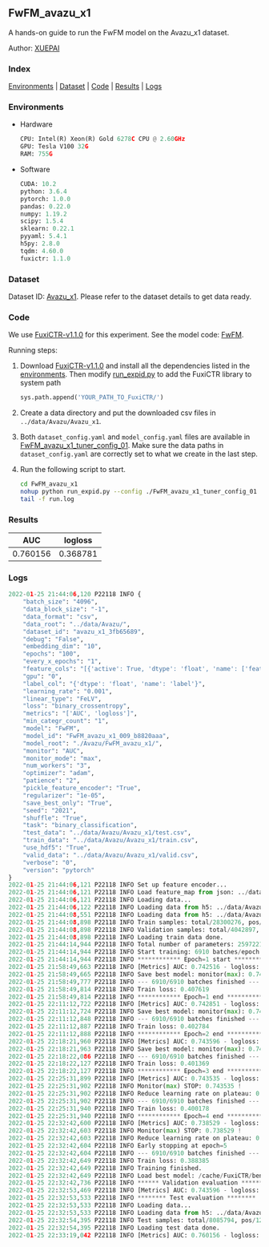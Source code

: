 ## FwFM_avazu_x1

A hands-on guide to run the FwFM model on the Avazu_x1 dataset.

Author: [XUEPAI](https://github.com/xue-pai)

### Index
[Environments](#Environments) | [Dataset](#Dataset) | [Code](#Code) | [Results](#Results) | [Logs](#Logs)

### Environments
+ Hardware

  ```python
  CPU: Intel(R) Xeon(R) Gold 6278C CPU @ 2.60GHz
  GPU: Tesla V100 32G
  RAM: 755G

  ```

+ Software

  ```python
  CUDA: 10.2
  python: 3.6.4
  pytorch: 1.0.0
  pandas: 0.22.0
  numpy: 1.19.2
  scipy: 1.5.4
  sklearn: 0.22.1
  pyyaml: 5.4.1
  h5py: 2.8.0
  tqdm: 4.60.0
  fuxictr: 1.1.0

  ```

### Dataset
Dataset ID: [Avazu_x1](https://github.com/openbenchmark/BARS/blob/master/ctr_prediction/datasets/Avazu/README.md#Avazu_x1). Please refer to the dataset details to get data ready.

### Code

We use [FuxiCTR-v1.1.0](https://github.com/xue-pai/FuxiCTR/tree/v1.1.0) for this experiment. See the model code: [FwFM](https://github.com/xue-pai/FuxiCTR/blob/v1.1.0/fuxictr/pytorch/models/FwFM.py).

Running steps:

1. Download [FuxiCTR-v1.1.0](https://github.com/xue-pai/FuxiCTR/archive/refs/tags/v1.1.0.zip) and install all the dependencies listed in the [environments](#environments). Then modify [run_expid.py](./run_expid.py#L5) to add the FuxiCTR library to system path
    
    ```python
    sys.path.append('YOUR_PATH_TO_FuxiCTR/')
    ```

2. Create a data directory and put the downloaded csv files in `../data/Avazu/Avazu_x1`.

3. Both `dataset_config.yaml` and `model_config.yaml` files are available in [FwFM_avazu_x1_tuner_config_01](./FwFM_avazu_x1_tuner_config_01). Make sure the data paths in `dataset_config.yaml` are correctly set to what we create in the last step.

4. Run the following script to start.

    ```bash
    cd FwFM_avazu_x1
    nohup python run_expid.py --config ./FwFM_avazu_x1_tuner_config_01 --expid FwFM_avazu_x1_009_b8820aaa --gpu 0 > run.log &
    tail -f run.log
    ```

### Results

| AUC | logloss  |
|:--------------------:|:--------------------:|
| 0.760156 | 0.368781  |


### Logs
```python
2022-01-25 21:44:06,120 P22118 INFO {
    "batch_size": "4096",
    "data_block_size": "-1",
    "data_format": "csv",
    "data_root": "../data/Avazu/",
    "dataset_id": "avazu_x1_3fb65689",
    "debug": "False",
    "embedding_dim": "10",
    "epochs": "100",
    "every_x_epochs": "1",
    "feature_cols": "[{'active': True, 'dtype': 'float', 'name': ['feat_1', 'feat_2', 'feat_3', 'feat_4', 'feat_5', 'feat_6', 'feat_7', 'feat_8', 'feat_9', 'feat_10', 'feat_11', 'feat_12', 'feat_13', 'feat_14', 'feat_15', 'feat_16', 'feat_17', 'feat_18', 'feat_19', 'feat_20', 'feat_21', 'feat_22'], 'type': 'categorical'}]",
    "gpu": "0",
    "label_col": "{'dtype': 'float', 'name': 'label'}",
    "learning_rate": "0.001",
    "linear_type": "FeLV",
    "loss": "binary_crossentropy",
    "metrics": "['AUC', 'logloss']",
    "min_categr_count": "1",
    "model": "FwFM",
    "model_id": "FwFM_avazu_x1_009_b8820aaa",
    "model_root": "./Avazu/FwFM_avazu_x1/",
    "monitor": "AUC",
    "monitor_mode": "max",
    "num_workers": "3",
    "optimizer": "adam",
    "patience": "2",
    "pickle_feature_encoder": "True",
    "regularizer": "1e-05",
    "save_best_only": "True",
    "seed": "2021",
    "shuffle": "True",
    "task": "binary_classification",
    "test_data": "../data/Avazu/Avazu_x1/test.csv",
    "train_data": "../data/Avazu/Avazu_x1/train.csv",
    "use_hdf5": "True",
    "valid_data": "../data/Avazu/Avazu_x1/valid.csv",
    "verbose": "0",
    "version": "pytorch"
}
2022-01-25 21:44:06,121 P22118 INFO Set up feature encoder...
2022-01-25 21:44:06,121 P22118 INFO Load feature_map from json: ../data/Avazu/avazu_x1_3fb65689/feature_map.json
2022-01-25 21:44:06,121 P22118 INFO Loading data...
2022-01-25 21:44:06,122 P22118 INFO Loading data from h5: ../data/Avazu/avazu_x1_3fb65689/train.h5
2022-01-25 21:44:08,551 P22118 INFO Loading data from h5: ../data/Avazu/avazu_x1_3fb65689/valid.h5
2022-01-25 21:44:08,898 P22118 INFO Train samples: total/28300276, pos/4953382, neg/23346894, ratio/17.50%, blocks/1
2022-01-25 21:44:08,898 P22118 INFO Validation samples: total/4042897, pos/678699, neg/3364198, ratio/16.79%, blocks/1
2022-01-25 21:44:08,898 P22118 INFO Loading train data done.
2022-01-25 21:44:14,944 P22118 INFO Total number of parameters: 25972212.
2022-01-25 21:44:14,944 P22118 INFO Start training: 6910 batches/epoch
2022-01-25 21:44:14,944 P22118 INFO ************ Epoch=1 start ************
2022-01-25 21:58:49,663 P22118 INFO [Metrics] AUC: 0.742516 - logloss: 0.400041
2022-01-25 21:58:49,665 P22118 INFO Save best model: monitor(max): 0.742516
2022-01-25 21:58:49,777 P22118 INFO --- 6910/6910 batches finished ---
2022-01-25 21:58:49,814 P22118 INFO Train loss: 0.407619
2022-01-25 21:58:49,814 P22118 INFO ************ Epoch=1 end ************
2022-01-25 22:11:12,722 P22118 INFO [Metrics] AUC: 0.742851 - logloss: 0.399737
2022-01-25 22:11:12,724 P22118 INFO Save best model: monitor(max): 0.742851
2022-01-25 22:11:12,848 P22118 INFO --- 6910/6910 batches finished ---
2022-01-25 22:11:12,887 P22118 INFO Train loss: 0.402784
2022-01-25 22:11:12,888 P22118 INFO ************ Epoch=2 end ************
2022-01-25 22:18:21,960 P22118 INFO [Metrics] AUC: 0.743596 - logloss: 0.397926
2022-01-25 22:18:21,963 P22118 INFO Save best model: monitor(max): 0.743596
2022-01-25 22:18:22,086 P22118 INFO --- 6910/6910 batches finished ---
2022-01-25 22:18:22,127 P22118 INFO Train loss: 0.401369
2022-01-25 22:18:22,127 P22118 INFO ************ Epoch=3 end ************
2022-01-25 22:25:31,899 P22118 INFO [Metrics] AUC: 0.743535 - logloss: 0.398742
2022-01-25 22:25:31,902 P22118 INFO Monitor(max) STOP: 0.743535 !
2022-01-25 22:25:31,902 P22118 INFO Reduce learning rate on plateau: 0.000100
2022-01-25 22:25:31,902 P22118 INFO --- 6910/6910 batches finished ---
2022-01-25 22:25:31,940 P22118 INFO Train loss: 0.400178
2022-01-25 22:25:31,940 P22118 INFO ************ Epoch=4 end ************
2022-01-25 22:32:42,600 P22118 INFO [Metrics] AUC: 0.738529 - logloss: 0.400708
2022-01-25 22:32:42,603 P22118 INFO Monitor(max) STOP: 0.738529 !
2022-01-25 22:32:42,603 P22118 INFO Reduce learning rate on plateau: 0.000010
2022-01-25 22:32:42,604 P22118 INFO Early stopping at epoch=5
2022-01-25 22:32:42,604 P22118 INFO --- 6910/6910 batches finished ---
2022-01-25 22:32:42,649 P22118 INFO Train loss: 0.388385
2022-01-25 22:32:42,649 P22118 INFO Training finished.
2022-01-25 22:32:42,649 P22118 INFO Load best model: /cache/FuxiCTR/benchmarks/Avazu/FwFM_avazu_x1/avazu_x1_3fb65689/FwFM_avazu_x1_009_b8820aaa.model
2022-01-25 22:32:42,736 P22118 INFO ****** Validation evaluation ******
2022-01-25 22:32:53,469 P22118 INFO [Metrics] AUC: 0.743596 - logloss: 0.397926
2022-01-25 22:32:53,533 P22118 INFO ******** Test evaluation ********
2022-01-25 22:32:53,533 P22118 INFO Loading data...
2022-01-25 22:32:53,533 P22118 INFO Loading data from h5: ../data/Avazu/avazu_x1_3fb65689/test.h5
2022-01-25 22:32:54,395 P22118 INFO Test samples: total/8085794, pos/1232985, neg/6852809, ratio/15.25%, blocks/1
2022-01-25 22:32:54,395 P22118 INFO Loading test data done.
2022-01-25 22:33:19,042 P22118 INFO [Metrics] AUC: 0.760156 - logloss: 0.368781

```
